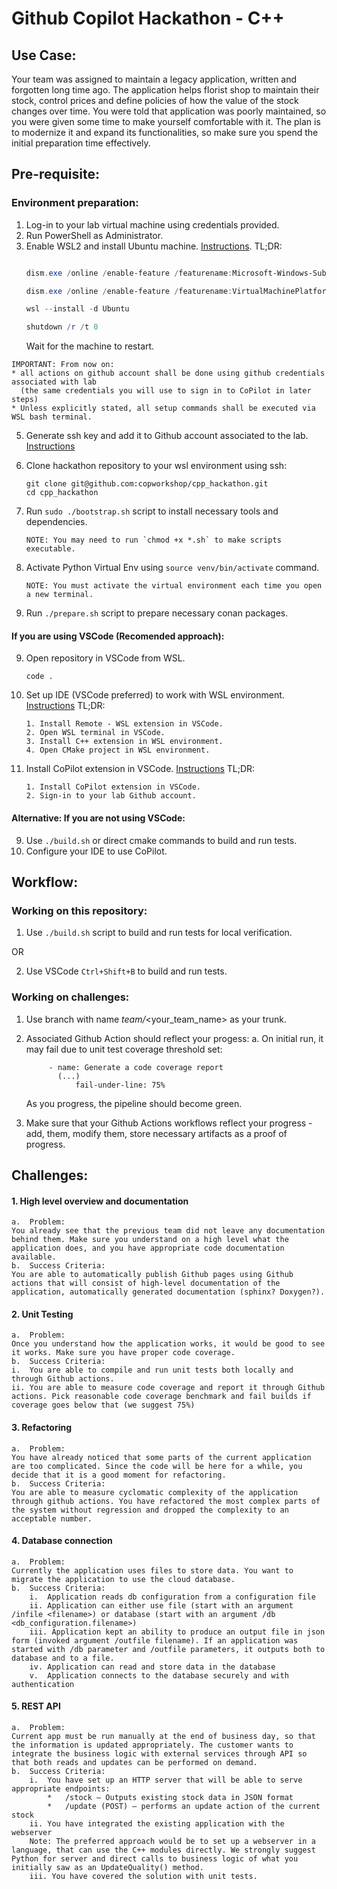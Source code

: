 # Github Copilot Hackathon - C++

## Use Case: 

Your team was assigned to maintain a legacy application, written and forgotten long time ago. The application helps florist shop to maintain their stock, control prices and define policies of how the value of the stock changes over time.
You were told that application was poorly maintained, so you were given some time to make yourself comfortable with it. The plan is to modernize it and expand its functionalities, so make sure you spend the initial preparation time effectively.


## Pre-requisite:

### Environment preparation:
1.	Log-in to your lab virtual machine using credentials provided.
2.	Run PowerShell as Administrator.
3.  Enable WSL2 and install Ubuntu machine. [Instructions](https://docs.microsoft.com/en-us/windows/wsl/install). 
    TL;DR:
    ```powershell

    dism.exe /online /enable-feature /featurename:Microsoft-Windows-Subsystem-Linux /all /norestart

    dism.exe /online /enable-feature /featurename:VirtualMachinePlatform /all /norestart

    wsl --install -d Ubuntu

    shutdown /r /t 0
    ```
    Wait for the machine to restart.

```
IMPORTANT: From now on:
* all actions on github account shall be done using github credentials associated with lab 
  (the same credentials you will use to sign in to CoPilot in later steps)
* Unless explicitly stated, all setup commands shall be executed via WSL bash terminal.
```
    
5.	Generate ssh key and add it to Github account associated to the lab. [Instructions](https://docs.github.com/en/github/authenticating-to-github/connecting-to-github-with-ssh)
6.  Clone hackathon repository to your wsl environment using ssh:
    ```
    git clone git@github.com:copworkshop/cpp_hackathon.git
    cd cpp_hackathon
    ```
7.  Run `sudo ./bootstrap.sh` script to install necessary tools and dependencies.
    ```
    NOTE: You may need to run `chmod +x *.sh` to make scripts executable.
    ```

8.  Activate Python Virtual Env using `source venv/bin/activate` command.
    ```
    NOTE: You must activate the virtual environment each time you open a new terminal.
    ```
9.  Run `./prepare.sh` script to prepare necessary conan packages.

#### If you are using VSCode (Recomended approach):
9. Open repository in VSCode from WSL. 
    ``` 
    code .
    ```
10. Set up IDE (VSCode preferred) to work with WSL environment. [Instructions](https://code.visualstudio.com/docs/cpp/config-wsl)
    TL;DR:
    ```
    1. Install Remote - WSL extension in VSCode.
    2. Open WSL terminal in VSCode.
    3. Install C++ extension in WSL environment.
    4. Open CMake project in WSL environment.
    ```
11. Install CoPilot extension in VSCode. [Instructions](https://marketplace.visualstudio.com/items?itemName=GitHub.copilot)
    TL;DR:
    ```
    1. Install CoPilot extension in VSCode.
    2. Sign-in to your lab Github account.
    ```
#### Alternative: If you are not using VSCode:
9.  Use `./build.sh` or direct cmake commands to build and run tests.
10. Configure your IDE to use CoPilot.


## Workflow:

### Working on this repository:
1. Use `./build.sh` script to build and run tests for local verification.

OR

2. Use VSCode `Ctrl+Shift+B` to build and run tests.


### Working on challenges:
1. Use branch with name *team/*<your_team_name> as your trunk.
2. Associated Github Action should reflect your progess:
    a. On initial run, it may fail due to unit test coverage threshold set:

            
            - name: Generate a code coverage report
              (...)
                  fail-under-line: 75%
    As you progress, the pipeline should become green.
3. Make sure that your Github Actions workflows reflect your progress - add, them, modify them, store necessary artifacts as a proof of progress.


## Challenges:

#### 1.	High level overview and documentation
    a.	Problem: 
    You already see that the previous team did not leave any documentation behind them. Make sure you understand on a high level what the application does, and you have appropriate code documentation available.
    b.	Success Criteria:
    You are able to automatically publish Github pages using Github actions that will consist of high-level documentation of the application, automatically generated documentation (sphinx? Doxygen?). 
#### 2.	Unit Testing
    a.	Problem: 
    Once you understand how the application works, it would be good to see it works. Make sure you have proper code coverage.
    b.	Success Criteria:
    i.	You are able to compile and run unit tests both locally and through Github actions. 
    ii.	You are able to measure code coverage and report it through Github actions. Pick reasonable code coverage benchmark and fail builds if coverage goes below that (we suggest 75%)
#### 3.	Refactoring
    a.	Problem:
    You have already noticed that some parts of the current application are too complicated. Since the code will be here for a while, you decide that it is a good moment for refactoring.
    b.	Success Criteria:
    You are able to measure cyclomatic complexity of the application through github actions. You have refactored the most complex parts of the system without regression and dropped the complexity to an acceptable number.
#### 4.	Database connection
    a.	Problem:
    Currently the application uses files to store data. You want to migrate the application to use the cloud database.
    b.	Success Criteria:
        i.	Application reads db configuration from a configuration file
        ii.	Application can either use file (start with an argument /infile <filename>) or database (start with an argument /db  <db_configuration.filename>)
        iii. Application kept an ability to produce an output file in json form (invoked argument /outfile filename). If an application was started with /db parameter and /outfile parameters, it outputs both to database and to a file.
        iv.	Application can read and store data in the database
        v.	Application connects to the database securely and with authentication

#### 5.	REST API
    a.	Problem:
    Current app must be run manually at the end of business day, so that the information is updated appropriately. The customer wants to integrate the business logic with external services through API so that both reads and updates can be performed on demand. 
    b.	Success Criteria:
        i.	You have set up an HTTP server that will be able to serve appropriate endpoints:
            *	/stock – Outputs existing stock data in JSON format
            *	/update (POST) – performs an update action of the current stock
        ii.	You have integrated the existing application with the webserver 
        Note: The preferred approach would be to set up a webserver in a language, that can use the C++ modules directly. We strongly suggest Python for server and direct calls to business logic of what you initially saw as an UpdateQuality() method.
        iii. You have covered the solution with unit tests.


